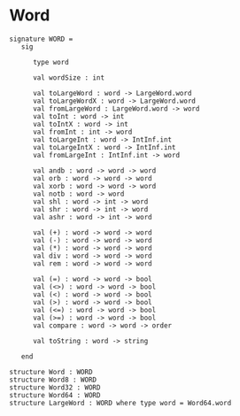 # Word

    signature WORD =
       sig
    
          type word
    
          val wordSize : int
    
          val toLargeWord : word -> LargeWord.word
          val toLargeWordX : word -> LargeWord.word
          val fromLargeWord : LargeWord.word -> word
          val toInt : word -> int
          val toIntX : word -> int
          val fromInt : int -> word
          val toLargeInt : word -> IntInf.int
          val toLargeIntX : word -> IntInf.int
          val fromLargeInt : IntInf.int -> word
    
          val andb : word -> word -> word
          val orb : word -> word -> word
          val xorb : word -> word -> word
          val notb : word -> word
          val shl : word -> int -> word
          val shr : word -> int -> word
          val ashr : word -> int -> word
    
          val (+) : word -> word -> word
          val (-) : word -> word -> word
          val (*) : word -> word -> word
          val div : word -> word -> word
          val rem : word -> word -> word
    
          val (=) : word -> word -> bool
          val (<>) : word -> word -> bool
          val (<) : word -> word -> bool
          val (>) : word -> word -> bool
          val (<=) : word -> word -> bool
          val (>=) : word -> word -> bool
          val compare : word -> word -> order
    
          val toString : word -> string
    
       end
    
    structure Word : WORD
    structure Word8 : WORD
    structure Word32 : WORD
    structure Word64 : WORD
    structure LargeWord : WORD where type word = Word64.word
